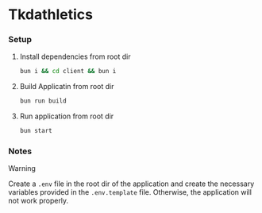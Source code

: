 # Tkdathletics

### Setup
1. Install dependencies from root dir
    ```bash
    bun i && cd client && bun i
    ```
2. Build Applicatin from root dir
    ```bash
    bun run build
    ```
3. Run application from root dir
    ```bash
    bun start
    ```
### Notes

> [!WARNING]
> Create a ```.env``` file in the root dir of the application and create the necessary variables provided in the ```.env.template``` file. Otherwise, the application will not work properly.
